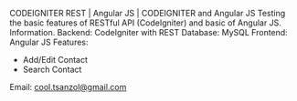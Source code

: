 CODEIGNITER REST | Angular JS | CODEIGNITER and Angular JS
Testing the basic features of RESTful API (CodeIgniter) and basic of Angular JS.
Information.
Backend: CodeIgniter with REST 
Database: MySQL
Frontend: Angular JS
Features:
- Add/Edit Contact
- Search Contact

Email: cool.tsanzol@gmail.com

